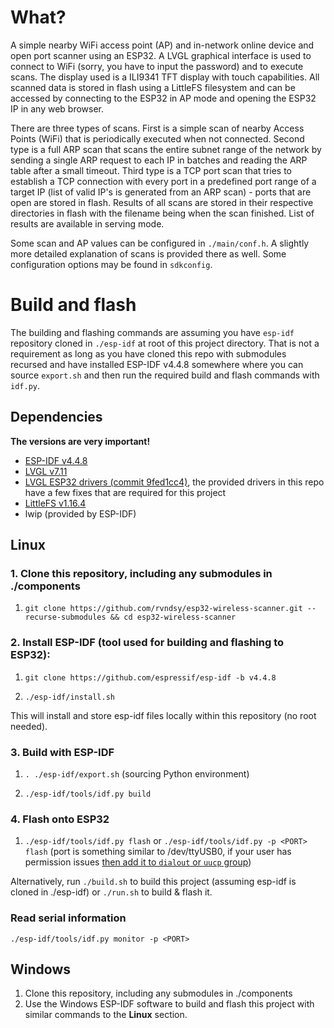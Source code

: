 # What?

A simple nearby WiFi access point (AP) and in-network online device and open port scanner using an ESP32. A LVGL graphical interface is used to connect to WiFi (sorry, you have to input the password) and to execute scans. The display used is a ILI9341 TFT display with touch capabilities. All scanned data is stored in flash using a LittleFS filesystem and can be accessed by connecting to the ESP32 in AP mode and opening the ESP32 IP in any web browser.

There are three types of scans. First is a simple scan of nearby Access Points (WiFi) that is periodically executed when not connected. Second type is a full ARP scan that scans the entire subnet range of the network by sending a single ARP request to each IP in batches and reading the ARP table after a small timeout. Third type is a TCP port scan that tries to establish a TCP connection with every port in a predefined port range of a target IP (list of valid IP's is generated from an ARP scan) - ports that are open are stored in flash. Results of all scans are stored in their respective directories in flash with the filename being when the scan finished. List of results are available in serving mode.

Some scan and AP values can be configured in `./main/conf.h`. A slightly more detailed explanation of scans is provided there as well. Some configuration options may be found in `sdkconfig`.

# Build and flash

The building and flashing commands are assuming you have `esp-idf` repository cloned in `./esp-idf` at root of this project directory. That is not a requirement as long as you have cloned this repo with submodules recursed and have installed ESP-IDF v4.4.8 somewhere where you can source `export.sh` and then run the required build and flash commands with `idf.py`.

## Dependencies

**The versions are very important!**

- [ESP-IDF v4.4.8](https://github.com/espressif/esp-idf/releases/tag/v4.4.8)
- [LVGL v7.11](https://github.com/lvgl/lvgl/releases/tag/v7.11.0)
- [LVGL ESP32 drivers (commit 9fed1cc4)](https://github.com/lvgl/lvgl_esp32_drivers/commit/9fed1cc47b5a45fec6bae08b55d2147d3b50260c), the provided drivers in this repo have a few fixes that are required for this project
- [LittleFS v1.16.4](https://components.espressif.com/components/joltwallet/littlefs/versions/1.16.4?language=en)
- lwip (provided by ESP-IDF)

## Linux

### 1. Clone this repository, including any submodules in ./components

1. `git clone https://github.com/rvndsy/esp32-wireless-scanner.git --recurse-submodules && cd esp32-wireless-scanner`

### 2. Install ESP-IDF (tool used for building and flashing to ESP32):

1. `git clone https://github.com/espressif/esp-idf -b v4.4.8`

2. `./esp-idf/install.sh`

This will install and store esp-idf files locally within this repository (no root needed).

### 3. Build with ESP-IDF

1. `. ./esp-idf/export.sh` (sourcing Python environment)

2. `./esp-idf/tools/idf.py build`

### 4. Flash onto ESP32

1. `./esp-idf/tools/idf.py flash` or `./esp-idf/tools/idf.py -p <PORT> flash` (port is something similar to /dev/ttyUSB0, if your user has permission issues [then add it to `dialout` or `uucp` group](https://support.arduino.cc/hc/en-us/articles/360016495679-Fix-port-access-on-Linux))

Alternatively, run `./build.sh` to build this project (assuming esp-idf is cloned in ./esp-idf) or `./run.sh` to build & flash it.

### Read serial information

`./esp-idf/tools/idf.py monitor -p <PORT>`

## Windows

1. Clone this repository, including any submodules in ./components
2. Use the Windows ESP-IDF software to build and flash this project with similar commands to the **Linux** section.


